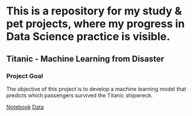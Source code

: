 # This is a repository for my study & pet projects, where my progress in Data Science practice is visible.

## Titanic - Machine Learning from Disaster
### **Project Goal**  
The objective of this project is to develop a machine learning model that predicts which passengers survived the Titanic shipwreck.

[Notebook](titanic/titanic.ipynb)
[Data](titanic/source)